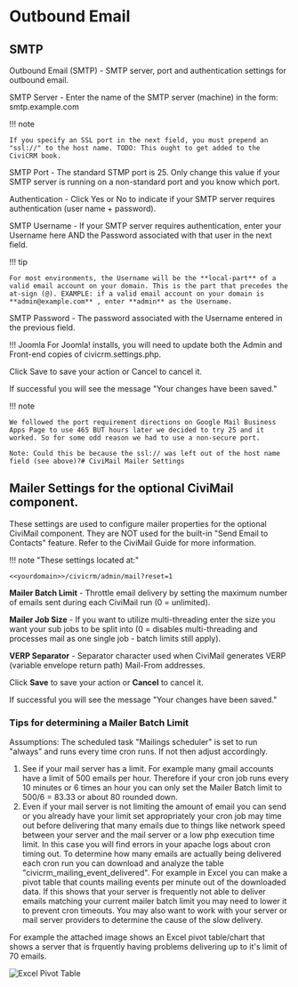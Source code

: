 # Outbound Email

## SMTP

Outbound Email (SMTP) - SMTP server, port and authentication settings for outbound email.

SMTP Server - Enter the name of the SMTP server (machine) in the form: smtp.example.com

!!! note

    If you specify an SSL port in the next field, you must prepend an "ssl://" to the host name. TODO: This ought to get added to the CiviCRM book.


SMTP Port - The standard STMP port is 25. Only change this value if your SMTP server is running on a non-standard port and you know which port.

Authentication - Click Yes or No to indicate if your SMTP server requires authentication (user name + password).

SMTP Username - If your SMTP server requires authentication, enter your Username here AND the Password associated with that user in the next field.

!!! tip

    For most environments, the Username will be the **local-part** of a valid email account on your domain. This is the part that precedes the at-sign (@). EXAMPLE: if a valid email account on your domain is **admin@example.com** , enter **admin** as the Username.


SMTP Password - The password associated with the Username entered in the previous field.

!!! Joomla
    For Joomla! installs, you will need to update both the Admin and Front-end copies of civicrm.settings.php.


Click Save to save your action or Cancel to cancel it.

If successful you will see the message "Your changes have been saved."

!!! note

    We followed the port requirement directions on Google Mail Business Apps Page to use 465 BUT hours later we decided to try 25 and it worked. So for some odd reason we had to use a non-secure port.

    Note: Could this be because the ssl:// was left out of the host name field (see above)?# CiviMail Mailer Settings


## Mailer Settings for the optional CiviMail component.

These settings are used to configure mailer properties for the optional CiviMail component. They are NOT used for the built-in "Send Email to Contacts" feature. Refer to the CiviMail Guide for more information.

!!! note "These settings located at:"

    <<yourdomain>>/civicrm/admin/mail?reset=1


**Mailer Batch Limit** - Throttle email delivery by setting the maximum number of emails sent during each CiviMail run (0 = unlimited).

**Mailer Job Size** - If you want to utilize multi-threading enter the size you want your sub jobs to be split into (0 = disables multi-threading and processes mail as one single job - batch limits still apply).

**VERP Separator** - Separator character used when CiviMail generates VERP (variable envelope return path) Mail-From addresses.

Click **Save** to save your action or **Cancel** to cancel it.

If successful you will see the message "Your changes have been saved."

### Tips for determining a Mailer Batch Limit

Assumptions: The scheduled task "Mailings scheduler" is set to run "always" and runs every time cron runs. If not then adjust accordingly.

1. See if your mail server has a limit. For example many gmail accounts have a limit of 500 emails per hour. Therefore if your cron job runs every 10 minutes or 6 times an hour you can only set the Mailer Batch limit to 500/6 = 83.33 or about 80 rounded down.
1. Even if your mail server is not limiting the amount of email you can send or you already have your limit set appropriately your cron job may time out before delivering that many emails due to things like network speed between your server and the mail server or a low php execution time limit. In this case you will find errors in your apache logs about cron timing out. To determine how many emails are actually being delivered each cron run you can download and analyze the table "civicrm_mailing_event_delivered". For example in Excel you can make a pivot table that counts mailing events per minute out of the downloaded data. If this shows that your server is frequently not able to deliver emails matching your current mailer batch limit you may need to lower it to prevent cron timeouts. You may also want to work with your server or mail server providers to determine the cause of the slow delivery.

For example the attached image shows an Excel pivot table/chart that shows a server that is frquently having problems delivering up to it's limit of 70 emails.

![Excel Pivot Table](/img/mailer_batch_limit_check.png)
